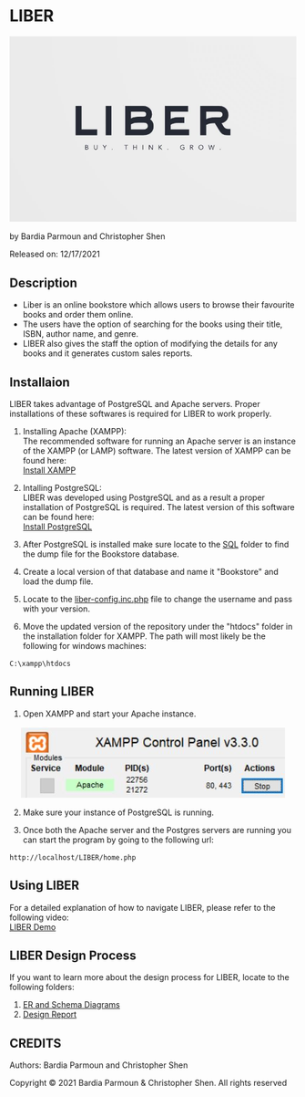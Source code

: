 # LIBER

<p align="center">
<img src="images/logo.JPG" />
</p>

by Bardia Parmoun and Christopher Shen

Released on: 12/17/2021

## Description

- Liber is an online bookstore which allows users to browse their favourite books and order them online.
- The users have the option of searching for the books using their title, ISBN, author name, and genre.
- LIBER also gives the staff the option of modifying the details for any books and it generates custom sales reports.

## Installaion

LIBER takes advantage of PostgreSQL and Apache servers. Proper installations of these softwares is required for LIBER to work properly.

1. Installing Apache (XAMPP):\
The recommended software for running an Apache server is an instance of the XAMPP (or LAMP) software. The latest version of XAMPP can be found here:\
[Install XAMPP](https://www.apachefriends.org/download.html)

2. Intalling PostgreSQL:\
LIBER was developed using PostgreSQL and as a result a proper installation of PostgreSQL is required. The latest version of this software can be found here:\
[Install PostgreSQL](https://www.postgresql.org/download/)

3. After PostgreSQL is installed make sure locate to the [SQL](https://github.com/bardia-p/LIBER/tree/master/SQL) folder to find the dump file for the Bookstore database.
4. Create a local version of that database and name it "Bookstore" and load the dump file.
5. Locate to the [liber-config.inc.php](https://github.com/bardia-p/LIBER/blob/master/includes/liber-config.inc.php) file to change the username and pass with your version.
6. Move the updated version of the repository under the "htdocs" folder in the installation folder for XAMPP. The path will most likely be the following for windows machines: 
```
C:\xampp\htdocs
```
## Running LIBER
1. Open XAMPP and start your Apache instance.
<p align="center">
<img src="images/xampp.JPG" />
</p>

2. Make sure your instance of PostgreSQL is running.
   
3. Once both the Apache server and the Postgres servers are running you can start the program by going to the following url:
```
http://localhost/LIBER/home.php
```

## Using LIBER
For a detailed explanation of how to navigate LIBER, please refer to the following video:\
[LIBER Demo]()

## LIBER Design Process
If you want to learn more about the design process for LIBER, locate to the following folders:
1. [ER and Schema Diagrams](https://github.com/bardia-p/LIBER/tree/master/diagrams)
2. [Design Report](https://github.com/bardia-p/LIBER/blob/master/documents/Project_Report.pdf)

## CREDITS
Authors: Bardia Parmoun and Christopher Shen

Copyright © 2021 Bardia Parmoun & Christopher Shen. All rights reserved
